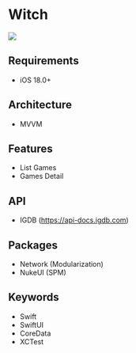 # Witch

![](https://github.com/glnygl/Witch/blob/main/AppGif.gif)  

## Requirements
- iOS 18.0+

## Architecture
- MVVM 

## Features
- List Games
- Games Detail

## API
- IGDB (https://api-docs.igdb.com)

 ## Packages
- Network (Modularization)
- NukeUI (SPM)

## Keywords 
- Swift
- SwiftUI
- CoreData
- XCTest
